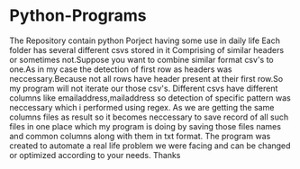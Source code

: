 # Python-Programs
The Repository contain python Porject having some use in daily life
Each folder has several different csvs stored in it Comprising of similar headers or sometimes not.Suppose you want to combine similar format csv's to one.As in my case
the detection of first row as headers was neccessary.Because not all rows have header present at their first row.So my program will not iterate our those csv's.
Different csvs have different columns like emailaddress,mailaddress so detection of specific pattern was neccessary which i performed using regex.
As we are getting the same columns files as result so it becomes neccessary to save record of all such files in one place which my program is doing by saving those files
names and common columns along with them in txt format.
The program was created to automate a real life problem we were facing and can be changed or optimized according to your needs.
Thanks
